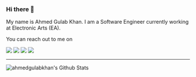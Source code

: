 ### Hi there 👋
My name is Ahmed Gulab Khan. I am a Software Engineer currently working at Electronic Arts (EA).

You can reach out to me on

[<img src="https://img.shields.io/badge/linkedin-%230077B5.svg?&style=for-the-badge&logo=linkedin&logoColor=white" />](https://www.linkedin.com/in/ahmedgulabkhan/)
[<img src = "https://img.shields.io/badge/Medium-12100E?style=for-the-badge&logo=medium&logoColor=white" />](https://medium.com/@ahmedgulabkhan)
[<img src = "https://img.shields.io/badge/dev.to-0A0A0A?style=for-the-badge&logo=dev.to&logoColor=white" />](https://dev.to/ahmedgulabkhan)
[<img src="https://img.shields.io/badge/-GMAIL-D14836?style=for-the-badge&logo=gmail&logoColor=white" />](mailto:gulabkhan.jalozai@gmail.com)
<!--
**ahmedgulabkhan/ahmedgulabkhan** is a ✨ _special_ ✨ repository because its `README.md` (this file) appears on your GitHub profile.

Here are some ideas to get you started:

- 🔭 I’m currently working on ...
- 🌱 I’m currently learning ...
- 👯 I’m looking to collaborate on ...
- 🤔 I’m looking for help with ...
- 💬 Ask me about ...
- 📫 How to reach me: ...
- 😄 Pronouns: ...
- ⚡ Fun fact: ...
-->
---

<img align="left" alt="ahmedgulabkhan's Github Stats" src="https://github-readme-stats.vercel.app/api?username=ahmedgulabkhan&show_icons=true&hide_border=true&title_color=bddfff&bg_color=1a1b27&text_color=ffffff&count_private=true&include_all_commits=true" />
